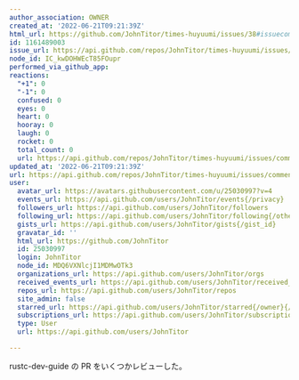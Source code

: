 ```yaml
---
author_association: OWNER
created_at: '2022-06-21T09:21:39Z'
html_url: https://github.com/JohnTitor/times-huyuumi/issues/38#issuecomment-1161489003
id: 1161489003
issue_url: https://api.github.com/repos/JohnTitor/times-huyuumi/issues/38
node_id: IC_kwDOHWEcT85FOupr
performed_via_github_app: 
reactions:
  "+1": 0
  "-1": 0
  confused: 0
  eyes: 0
  heart: 0
  hooray: 0
  laugh: 0
  rocket: 0
  total_count: 0
  url: https://api.github.com/repos/JohnTitor/times-huyuumi/issues/comments/1161489003/reactions
updated_at: '2022-06-21T09:21:39Z'
url: https://api.github.com/repos/JohnTitor/times-huyuumi/issues/comments/1161489003
user:
  avatar_url: https://avatars.githubusercontent.com/u/25030997?v=4
  events_url: https://api.github.com/users/JohnTitor/events{/privacy}
  followers_url: https://api.github.com/users/JohnTitor/followers
  following_url: https://api.github.com/users/JohnTitor/following{/other_user}
  gists_url: https://api.github.com/users/JohnTitor/gists{/gist_id}
  gravatar_id: ''
  html_url: https://github.com/JohnTitor
  id: 25030997
  login: JohnTitor
  node_id: MDQ6VXNlcjI1MDMwOTk3
  organizations_url: https://api.github.com/users/JohnTitor/orgs
  received_events_url: https://api.github.com/users/JohnTitor/received_events
  repos_url: https://api.github.com/users/JohnTitor/repos
  site_admin: false
  starred_url: https://api.github.com/users/JohnTitor/starred{/owner}{/repo}
  subscriptions_url: https://api.github.com/users/JohnTitor/subscriptions
  type: User
  url: https://api.github.com/users/JohnTitor

---
```

rustc-dev-guide の PR をいくつかレビューした。